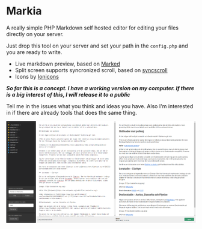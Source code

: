 # Markia

A really simple PHP Markdown self hosted editor for editing your files directly on your server.

Just drop this tool on your server and set your path in the `config.php` and you are ready to  write.

- Live markdown preview, based on [Marked](https://github.com/markedjs/marked)
- Split screen supports syncronized scroll, based on [syncscroll](https://github.com/asvd/syncscroll)
- Icons by [Ionicons](https://ionicons.com/)

***So far this is a concept. I have a working version on my computer. If there is a big interest of this, I will release it to a public***

Tell me in the issues what you think and ideas you have. Also I'm interested in if there are already tools that does the same thing.

![](screenshot.png)
